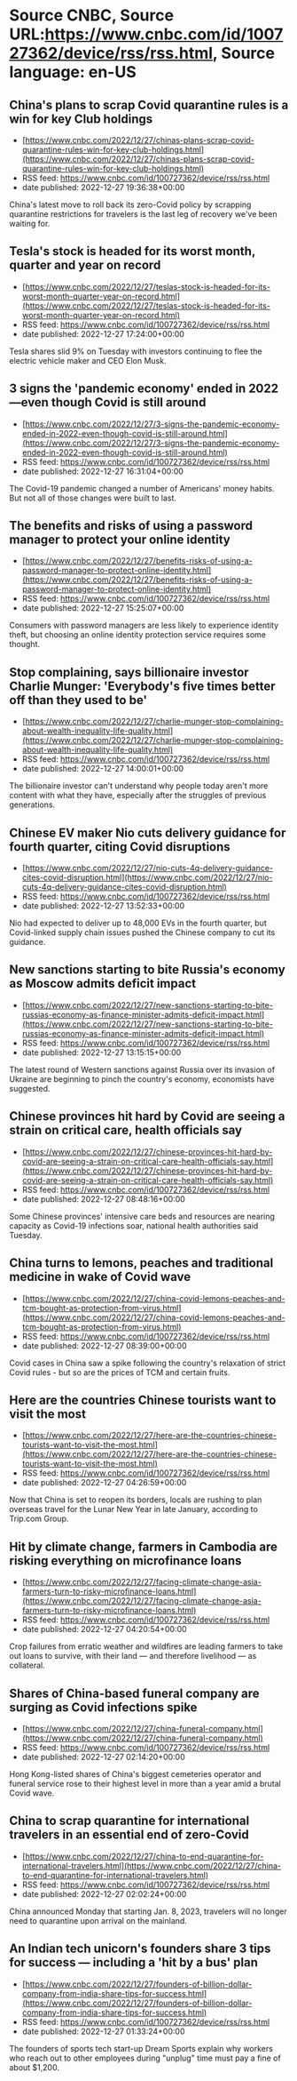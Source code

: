 # Source CNBC, Source URL:https://www.cnbc.com/id/100727362/device/rss/rss.html, Source language: en-US

## China's plans to scrap Covid quarantine rules is a win for key Club holdings
 - [https://www.cnbc.com/2022/12/27/chinas-plans-scrap-covid-quarantine-rules-win-for-key-club-holdings.html](https://www.cnbc.com/2022/12/27/chinas-plans-scrap-covid-quarantine-rules-win-for-key-club-holdings.html)
 - RSS feed: https://www.cnbc.com/id/100727362/device/rss/rss.html
 - date published: 2022-12-27 19:36:38+00:00

China's latest move to roll back its zero-Covid policy by scrapping quarantine restrictions for travelers is the last leg of recovery we've been waiting for.

## Tesla's stock is headed for its worst month, quarter and year on record
 - [https://www.cnbc.com/2022/12/27/teslas-stock-is-headed-for-its-worst-month-quarter-year-on-record.html](https://www.cnbc.com/2022/12/27/teslas-stock-is-headed-for-its-worst-month-quarter-year-on-record.html)
 - RSS feed: https://www.cnbc.com/id/100727362/device/rss/rss.html
 - date published: 2022-12-27 17:24:00+00:00

Tesla shares slid 9% on Tuesday with investors continuing to flee the electric vehicle maker and CEO Elon Musk.

## 3 signs the 'pandemic economy' ended in 2022—even though Covid is still around
 - [https://www.cnbc.com/2022/12/27/3-signs-the-pandemic-economy-ended-in-2022-even-though-covid-is-still-around.html](https://www.cnbc.com/2022/12/27/3-signs-the-pandemic-economy-ended-in-2022-even-though-covid-is-still-around.html)
 - RSS feed: https://www.cnbc.com/id/100727362/device/rss/rss.html
 - date published: 2022-12-27 16:31:04+00:00

The Covid-19 pandemic changed a number of Americans' money habits. But not all of those changes were built to last.

## The benefits and risks of using a password manager to protect your online identity
 - [https://www.cnbc.com/2022/12/27/benefits-risks-of-using-a-password-manager-to-protect-online-identity.html](https://www.cnbc.com/2022/12/27/benefits-risks-of-using-a-password-manager-to-protect-online-identity.html)
 - RSS feed: https://www.cnbc.com/id/100727362/device/rss/rss.html
 - date published: 2022-12-27 15:25:07+00:00

Consumers with password managers are less likely to experience identity theft, but choosing an online identity protection service requires some thought.

## Stop complaining, says billionaire investor Charlie Munger: 'Everybody's five times better off than they used to be'
 - [https://www.cnbc.com/2022/12/27/charlie-munger-stop-complaining-about-wealth-inequality-life-quality.html](https://www.cnbc.com/2022/12/27/charlie-munger-stop-complaining-about-wealth-inequality-life-quality.html)
 - RSS feed: https://www.cnbc.com/id/100727362/device/rss/rss.html
 - date published: 2022-12-27 14:00:01+00:00

The billionaire investor can't understand why people today aren't more content with what they have, especially after the struggles of previous generations.

## Chinese EV maker Nio cuts delivery guidance for fourth quarter, citing Covid disruptions
 - [https://www.cnbc.com/2022/12/27/nio-cuts-4q-delivery-guidance-cites-covid-disruption.html](https://www.cnbc.com/2022/12/27/nio-cuts-4q-delivery-guidance-cites-covid-disruption.html)
 - RSS feed: https://www.cnbc.com/id/100727362/device/rss/rss.html
 - date published: 2022-12-27 13:52:33+00:00

Nio had expected to deliver up to 48,000 EVs in the fourth quarter, but Covid-linked supply chain issues pushed the Chinese company to cut its guidance.

## New sanctions starting to bite Russia's economy as Moscow admits deficit impact
 - [https://www.cnbc.com/2022/12/27/new-sanctions-starting-to-bite-russias-economy-as-finance-minister-admits-deficit-impact.html](https://www.cnbc.com/2022/12/27/new-sanctions-starting-to-bite-russias-economy-as-finance-minister-admits-deficit-impact.html)
 - RSS feed: https://www.cnbc.com/id/100727362/device/rss/rss.html
 - date published: 2022-12-27 13:15:15+00:00

The latest round of Western sanctions against Russia over its invasion of Ukraine are beginning to pinch the country's economy, economists have suggested.

## Chinese provinces hit hard by Covid are seeing a strain on critical care, health officials say
 - [https://www.cnbc.com/2022/12/27/chinese-provinces-hit-hard-by-covid-are-seeing-a-strain-on-critical-care-health-officials-say.html](https://www.cnbc.com/2022/12/27/chinese-provinces-hit-hard-by-covid-are-seeing-a-strain-on-critical-care-health-officials-say.html)
 - RSS feed: https://www.cnbc.com/id/100727362/device/rss/rss.html
 - date published: 2022-12-27 08:48:16+00:00

Some Chinese provinces' intensive care beds and resources are nearing capacity as Covid-19 infections soar, national health authorities said Tuesday.

## China turns to lemons, peaches and traditional medicine in wake of Covid wave
 - [https://www.cnbc.com/2022/12/27/china-covid-lemons-peaches-and-tcm-bought-as-protection-from-virus.html](https://www.cnbc.com/2022/12/27/china-covid-lemons-peaches-and-tcm-bought-as-protection-from-virus.html)
 - RSS feed: https://www.cnbc.com/id/100727362/device/rss/rss.html
 - date published: 2022-12-27 08:39:00+00:00

Covid cases in China saw a spike following the country's relaxation of strict Covid rules - but so are the prices of TCM and certain fruits.

## Here are the countries Chinese tourists want to visit the most
 - [https://www.cnbc.com/2022/12/27/here-are-the-countries-chinese-tourists-want-to-visit-the-most.html](https://www.cnbc.com/2022/12/27/here-are-the-countries-chinese-tourists-want-to-visit-the-most.html)
 - RSS feed: https://www.cnbc.com/id/100727362/device/rss/rss.html
 - date published: 2022-12-27 04:26:59+00:00

Now that China is set to reopen its borders, locals are rushing to plan overseas travel for the Lunar New Year in late January, according to Trip.com Group.

## Hit by climate change, farmers in Cambodia are risking everything on microfinance loans
 - [https://www.cnbc.com/2022/12/27/facing-climate-change-asia-farmers-turn-to-risky-microfinance-loans.html](https://www.cnbc.com/2022/12/27/facing-climate-change-asia-farmers-turn-to-risky-microfinance-loans.html)
 - RSS feed: https://www.cnbc.com/id/100727362/device/rss/rss.html
 - date published: 2022-12-27 04:20:54+00:00

Crop failures from erratic weather and wildfires are leading farmers to take out loans to survive, with their land — and therefore livelihood — as collateral.

## Shares of China-based funeral company are surging as Covid infections spike
 - [https://www.cnbc.com/2022/12/27/china-funeral-company.html](https://www.cnbc.com/2022/12/27/china-funeral-company.html)
 - RSS feed: https://www.cnbc.com/id/100727362/device/rss/rss.html
 - date published: 2022-12-27 02:14:20+00:00

Hong Kong-listed shares of China's biggest cemeteries operator and funeral service rose to their highest level in more than a year amid a brutal Covid wave.

## China to scrap quarantine for international travelers in an essential end of zero-Covid
 - [https://www.cnbc.com/2022/12/27/china-to-end-quarantine-for-international-travelers.html](https://www.cnbc.com/2022/12/27/china-to-end-quarantine-for-international-travelers.html)
 - RSS feed: https://www.cnbc.com/id/100727362/device/rss/rss.html
 - date published: 2022-12-27 02:02:24+00:00

China announced Monday that starting Jan. 8, 2023, travelers will no longer need to quarantine upon arrival on the mainland.

## An Indian tech unicorn's founders share 3 tips for success — including a 'hit by a bus' plan
 - [https://www.cnbc.com/2022/12/27/founders-of-billion-dollar-company-from-india-share-tips-for-success.html](https://www.cnbc.com/2022/12/27/founders-of-billion-dollar-company-from-india-share-tips-for-success.html)
 - RSS feed: https://www.cnbc.com/id/100727362/device/rss/rss.html
 - date published: 2022-12-27 01:33:24+00:00

The founders of sports tech start-up Dream Sports explain why workers who reach out to other employees during "unplug" time must pay a fine of about $1,200.

